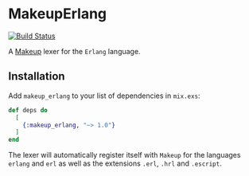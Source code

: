 # MakeupErlang

[![Build Status](https://github.com/elixir-makeup/makeup_erlang/workflows/CI/badge.svg)](https://github.com/elixir-makeup/makeup_erlang/actions)

A [Makeup](https://github.com/elixir-makeup/makeup/) lexer for the `Erlang` language.

## Installation

Add `makeup_erlang` to your list of dependencies in `mix.exs`:

```elixir
def deps do
  [
    {:makeup_erlang, "~> 1.0"}
  ]
end
```

The lexer will automatically register itself with `Makeup` for the languages `erlang` and `erl`
as well as the extensions `.erl`, `.hrl` and `.escript`.
